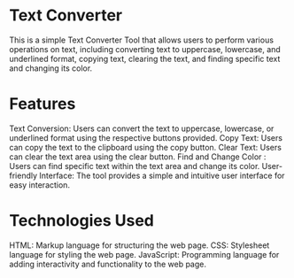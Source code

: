 # Text Converter 
This is a simple Text Converter Tool that allows users to perform various operations on text, including converting text to uppercase, lowercase, and underlined format, copying text, clearing the text, and finding specific text and changing its color.
# Features
Text Conversion: Users can convert the text to uppercase, lowercase, or underlined format using the respective buttons provided.
Copy Text: Users can copy the text to the clipboard using the copy button.
Clear Text: Users can clear the text area using the clear button.
Find and Change Color : Users can find specific text within the text area and change its color.
User-friendly Interface: The tool provides a simple and intuitive user interface for easy interaction.
# Technologies Used
HTML: Markup language for structuring the web page.
CSS: Stylesheet language for styling the web page.
JavaScript: Programming language for adding interactivity and functionality to the web page.
